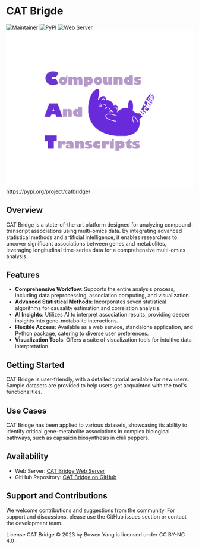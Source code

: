 # CAT Brigde


[![Maintainer](https://img.shields.io/badge/Maintainer-Bowen_Yang-blue.svg)](https://byang.netlify.app)
[![PyPI](https://img.shields.io/pypi/v/catbridge.svg)](https://pypi.org/project/catbridge/)
[![Web Server](https://img.shields.io/website-up-down-green-red/http/www.catbridge.work.svg)](http://www.catbridge.work)
![logo](https://github.com/Bowen999/CAT-Bridge/blob/main/client/img/cat-purple.svg)
https://pypi.org/project/catbridge/

## Overview

CAT Bridge is a state-of-the-art platform designed for analyzing compound-transcript associations using multi-omics data. By integrating advanced statistical methods and artificial intelligence, it enables researchers to uncover significant associations between genes and metabolites, leveraging longitudinal time-series data for a comprehensive multi-omics analysis.

## Features

- **Comprehensive Workflow**: Supports the entire analysis process, including data preprocessing, association computing, and visualization.
- **Advanced Statistical Methods**: Incorporates seven statistical algorithms for causality estimation and correlation analysis.
- **AI Insights**: Utilizes AI to interpret association results, providing deeper insights into gene-metabolite interactions.
- **Flexible Access**: Available as a web service, standalone application, and Python package, catering to diverse user preferences.
- **Visualization Tools**: Offers a suite of visualization tools for intuitive data interpretation.

## Getting Started

CAT Bridge is user-friendly, with a detailed tutorial available for new users. Sample datasets are provided to help users get acquainted with the tool's functionalities.

## Use Cases

CAT Bridge has been applied to various datasets, showcasing its ability to identify critical gene-metabolite associations in complex biological pathways, such as capsaicin biosynthesis in chili peppers.

## Availability

- Web Server: [CAT Bridge Web Server](http://www.catbridge.work)
- GitHub Repository: [CAT Bridge on GitHub](https://github.com/Bowen999/CAT-Bridge)

## Support and Contributions

We welcome contributions and suggestions from the community. For support and discussions, please use the GitHub issues section or contact the development team.


License
CAT Bridge © 2023 by Bowen Yang is licensed under CC BY-NC 4.0 
